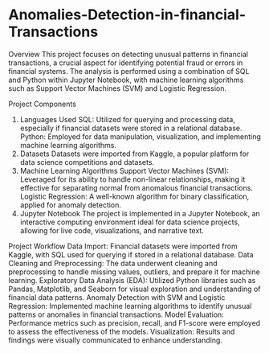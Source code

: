# Anomalies-Detection-in-financial-Transactions

Overview
This project focuses on detecting unusual patterns in financial transactions, a crucial aspect for identifying potential fraud or errors in financial systems. The analysis is performed using a combination of SQL and Python within Jupyter Notebook, with machine learning algorithms such as Support Vector Machines (SVM) and Logistic Regression.

Project Components
1. Languages Used
SQL: Utilized for querying and processing data, especially if financial datasets were stored in a relational database.
Python: Employed for data manipulation, visualization, and implementing machine learning algorithms.
2. Datasets
Datasets were imported from Kaggle, a popular platform for data science competitions and datasets.
3. Machine Learning Algorithms
Support Vector Machines (SVM): Leveraged for its ability to handle non-linear relationships, making it effective for separating normal from anomalous financial transactions.
Logistic Regression: A well-known algorithm for binary classification, applied for anomaly detection.
4. Jupyter Notebook
The project is implemented in a Jupyter Notebook, an interactive computing environment ideal for data science projects, allowing for live code, visualizations, and narrative text.

Project Workflow
Data Import: Financial datasets were imported from Kaggle, with SQL used for querying if stored in a relational database.
Data Cleaning and Preprocessing: The data underwent cleaning and preprocessing to handle missing values, outliers, and prepare it for machine learning.
Exploratory Data Analysis (EDA): Utilized Python libraries such as Pandas, Matplotlib, and Seaborn for visual exploration and understanding of financial data patterns.
Anomaly Detection with SVM and Logistic Regression: Implemented machine learning algorithms to identify unusual patterns or anomalies in financial transactions.
Model Evaluation: Performance metrics such as precision, recall, and F1-score were employed to assess the effectiveness of the models.
Visualization: Results and findings were visually communicated to enhance understanding.


